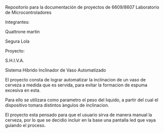 Repositorio para la documentación de proyectos de
6609/8607 Laboratorio de Microcontroladores

Integrantes: 

Quattrone martin 
            
Segura Lola 
            
Proyecto:

S.H.I.V.A. 

Sistema Hibrido Inclinador de Vaso Automatizado



   El proyecto consta de lograr automatizar la inclinacion de un vaso de cerveza
a medida que es servida, para evitar la formacion de espuma excesiva en esta.

   Para ello se utilizara como parametro el peso del lıquido, a partir del cual el dispositivo tomara distintos
 ́angulos de inclinacion.
 
   El proyecto esta pensado para que el usuario sirva de manera manual la cerveza, por lo que se decidio incluir
en la base una pantalla led que vaya guiando el proceso.
